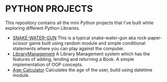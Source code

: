 # PYTHON PROJECTS
This repository contains all the mini Python projects that I've built while exploring different Python Libraries.
* [SNAKE-WATER-GUN](/SNAKE-WATER-GUN.py)
  This is a typical snake-water-gun aka rock-paper-scissor game built using random module and simple conditional statements where you can play against the computer. 
* [LibraryManagement](/LibraryManagement.py)
  A Library Management system which has the features of adding, lending and returning a Book. A simple implementation of OOP concepts.
* [Age-Calculator](/Age-Calculator.py)
  Calculates the age of the user, build using datetime module.
